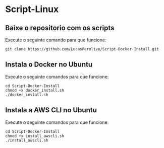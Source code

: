 # Script-Linux

## Baixe o repositorio com os scripts
Execute o seguinte comando para que funcione:
```
git clone https://github.com/LucasPerolive/Script-Docker-Install.git
```

## Instala o Docker no Ubuntu
Execute o seguinte comandos para que funcione:
```
cd Script-Docker-Install
chmod +x docker_install.sh
./docker_install.sh
```

## Instala a AWS CLI no Ubuntu
Execute o seguinte comandos para que funcione:
```
cd Script-Docker-Install
chmod +x install_awscli.sh
./install_awscli.sh
```

